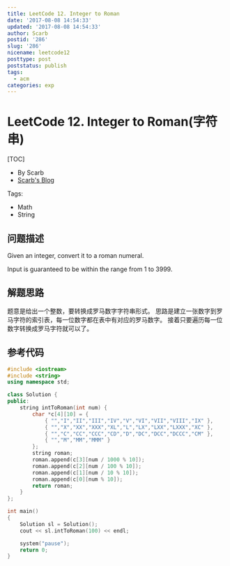 ```yaml
---
title: LeetCode 12. Integer to Roman
date: '2017-08-08 14:54:33'
updated: '2017-08-08 14:54:33'
author: Scarb
postid: '286'
slug: '286'
nicename: leetcode12
posttype: post
poststatus: publish
tags:
  - acm
categories: exp
---
```


# LeetCode 12. Integer to Roman(字符串)
[TOC]

- By Scarb
- [Scarb's Blog](http://47.106.131.90/blog)

Tags:

- Math
- String

## 问题描述

Given an integer, convert it to a roman numeral.

Input is guaranteed to be within the range from 1 to 3999.

## 解题思路

题意是给出一个整数，要转换成罗马数字字符串形式。
思路是建立一张数字到罗马字符的索引表，每一位数字都在表中有对应的罗马数字。
接着只要遍历每一位数字转换成罗马字符就可以了。

## 参考代码
```C++
#include <iostream>
#include <string>
using namespace std;

class Solution {
public:
	string intToRoman(int num) {
		char *c[4][10] = {
			{ "","I","II","III","IV","V","VI","VII","VIII","IX" },
			{ "","X","XX","XXX","XL","L","LX","LXX","LXXX","XC" },
			{ "","C","CC","CCC","CD","D","DC","DCC","DCCC","CM" },
			{ "","M","MM","MMM" }
		};
		string roman;
		roman.append(c[3][num / 1000 % 10]);
		roman.append(c[2][num / 100 % 10]);
		roman.append(c[1][num / 10 % 10]);
		roman.append(c[0][num % 10]);
		return roman;
	}
};

int main()
{
	Solution sl = Solution();
	cout << sl.intToRoman(100) << endl;

	system("pause");
	return 0;
}
```